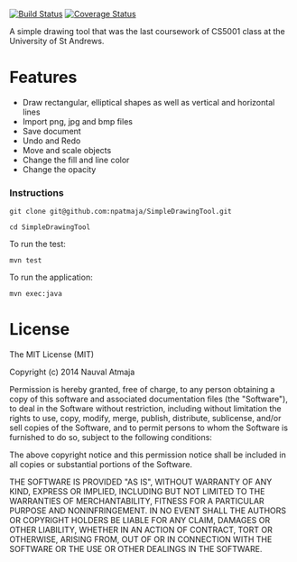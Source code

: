 [![Build Status](https://travis-ci.org/npatmaja/SimpleDrawingTool.svg?branch=master)](https://travis-ci.org/npatmaja/SimpleDrawingTool)
[![Coverage Status](https://img.shields.io/coveralls/npatmaja/SimpleDrawingTool.svg)](https://coveralls.io/r/npatmaja/SimpleDrawingTool?branch=master)

A simple drawing tool that was the last coursework of CS5001 class at the University of St Andrews.

# Features
- Draw rectangular, elliptical shapes as well as vertical and horizontal lines
- Import png, jpg and bmp files
- Save document
- Undo and Redo
- Move and scale objects
- Change the fill and line color
- Change the opacity

### Instructions
```
git clone git@github.com:npatmaja/SimpleDrawingTool.git

cd SimpleDrawingTool
```
To run the test:
```
mvn test
```
To run the application:
```
mvn exec:java
```

# License
The MIT License (MIT)

Copyright (c) 2014 Nauval Atmaja

Permission is hereby granted, free of charge, to any person obtaining a copy
of this software and associated documentation files (the "Software"), to deal
in the Software without restriction, including without limitation the rights
to use, copy, modify, merge, publish, distribute, sublicense, and/or sell
copies of the Software, and to permit persons to whom the Software is
furnished to do so, subject to the following conditions:

The above copyright notice and this permission notice shall be included in
all copies or substantial portions of the Software.

THE SOFTWARE IS PROVIDED "AS IS", WITHOUT WARRANTY OF ANY KIND, EXPRESS OR
IMPLIED, INCLUDING BUT NOT LIMITED TO THE WARRANTIES OF MERCHANTABILITY,
FITNESS FOR A PARTICULAR PURPOSE AND NONINFRINGEMENT. IN NO EVENT SHALL THE
AUTHORS OR COPYRIGHT HOLDERS BE LIABLE FOR ANY CLAIM, DAMAGES OR OTHER
LIABILITY, WHETHER IN AN ACTION OF CONTRACT, TORT OR OTHERWISE, ARISING FROM,
OUT OF OR IN CONNECTION WITH THE SOFTWARE OR THE USE OR OTHER DEALINGS IN
THE SOFTWARE.

